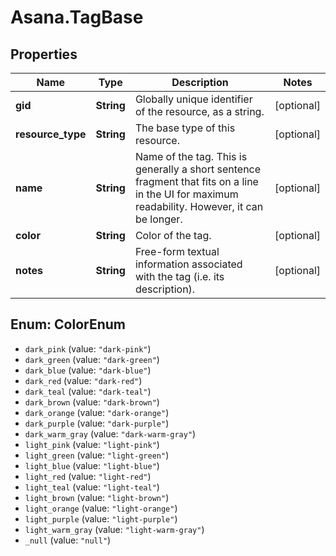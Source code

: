 # Asana.TagBase

## Properties
Name | Type | Description | Notes
------------ | ------------- | ------------- | -------------
**gid** | **String** | Globally unique identifier of the resource, as a string. | [optional] 
**resource_type** | **String** | The base type of this resource. | [optional] 
**name** | **String** | Name of the tag. This is generally a short sentence fragment that fits on a line in the UI for maximum readability. However, it can be longer. | [optional] 
**color** | **String** | Color of the tag. | [optional] 
**notes** | **String** | Free-form textual information associated with the tag (i.e. its description). | [optional] 

<a name="ColorEnum"></a>
## Enum: ColorEnum

* `dark_pink` (value: `"dark-pink"`)
* `dark_green` (value: `"dark-green"`)
* `dark_blue` (value: `"dark-blue"`)
* `dark_red` (value: `"dark-red"`)
* `dark_teal` (value: `"dark-teal"`)
* `dark_brown` (value: `"dark-brown"`)
* `dark_orange` (value: `"dark-orange"`)
* `dark_purple` (value: `"dark-purple"`)
* `dark_warm_gray` (value: `"dark-warm-gray"`)
* `light_pink` (value: `"light-pink"`)
* `light_green` (value: `"light-green"`)
* `light_blue` (value: `"light-blue"`)
* `light_red` (value: `"light-red"`)
* `light_teal` (value: `"light-teal"`)
* `light_brown` (value: `"light-brown"`)
* `light_orange` (value: `"light-orange"`)
* `light_purple` (value: `"light-purple"`)
* `light_warm_gray` (value: `"light-warm-gray"`)
* `_null` (value: `"null"`)

